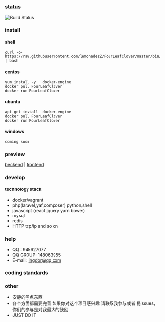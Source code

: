 ### status

![Build Status](https://secure.travis-ci.org/sonnym/travis-ci-drupal-module-example.png?branch=master)

### install
#### shell 
```
curl -o-  https://raw.githubusercontent.com/lemonadezZ/FourLeafClover/master/bin/install.sh | bash
```
#### centos
```
yum install -y   docker-engine
docker pull FourLeafClover
docker run FourLeafClover
```
#### ubuntu
```
apt-get install  docker-engine
docker pull FourLeafClover
docker run FourLeafClover
```
#### windows
```
coming soon
```
### preview

[beckend](http://admin.fourleafclover.jingdor.com/) |
[frontend](http://fourleafclover.jingdor.com/)  

### develop

#### technology stack

* docker/vagrant
* php(laravel,yaf,composer) python/shell
* javascript (react jquery yarn bower)
* mysql
* redis
* HTTP tcp/ip and so on

### help

* QQ : 945627077
* QQ GROUP: 148063955
* E-mail: jingdor@qq.com

### coding standards


### other

* 安静的写点东西
* 各个方面都需要完善 如果你对这个项目感兴趣 请联系我参与或者 提issues，你们的参与是对我最大的鼓励
* JUST DO IT

